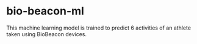 # bio-beacon-ml
This machine learning model is trained to predict 6 activities of an athlete taken using BioBeacon devices.
